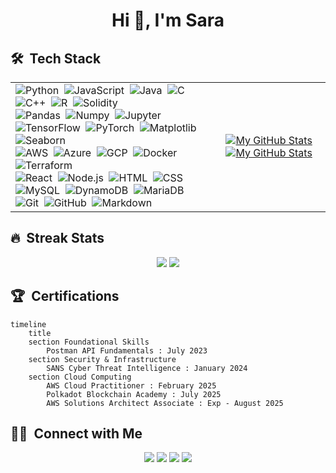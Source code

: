 <h1 align="center">Hi 👋, I'm Sara</h1>

## 🛠 &nbsp;Tech Stack

<table align="center">
    <tr>
      <td>
            <!-- Programming Languages -->
            <img src="https://img.shields.io/badge/-Python-05122A?style=flat&logo=python" alt="Python" />&nbsp;
            <img src="https://img.shields.io/badge/-JavaScript-05122A?style=flat&logo=javascript" alt="JavaScript" />&nbsp;
            <img src="https://img.shields.io/badge/-Java-05122A?style=flat&logo=Java&logoColor=FFA518" alt="Java" />&nbsp;
            <img src="https://img.shields.io/badge/-C-05122A?style=flat&logo=C&logoColor=A8B9CC" alt="C" />&nbsp;
            <img src="https://img.shields.io/badge/-C++-05122A?style=flat&logo=C%2B%2B&logoColor=00599C" alt="C++" />&nbsp;
            <img src="https://img.shields.io/badge/-R-05122A?style=flat&logo=R&logoColor=276DC3" alt="R" />&nbsp;
            <img src="https://img.shields.io/badge/-Solidity-05122A?style=flat&logo=solidity" alt="Solidity" />&nbsp;<br>
            <img src="https://img.shields.io/badge/-Pandas-05122A?style=flat&logo=pandas" alt="Pandas" />&nbsp;
            <img src="https://img.shields.io/badge/-Numpy-05122A?style=flat&logo=numpy" alt="Numpy" />&nbsp;
            <img src="https://img.shields.io/badge/-Jupyter-05122A?style=flat&logo=jupyter" alt="Jupyter" />&nbsp;
            <img src="https://img.shields.io/badge/-TensorFlow-05122A?style=flat&logo=tensorflow" alt="TensorFlow" />&nbsp;
            <img src="https://img.shields.io/badge/-PyTorch-05122A?style=flat&logo=pytorch" alt="PyTorch" />&nbsp;
            <img src="https://img.shields.io/badge/-Matplotlib-05122A?style=flat&logo=matplotlib" alt="Matplotlib" />&nbsp;
            <img src="https://img.shields.io/badge/-Seaborn-05122A?style=flat&logo=seaborn" alt="Seaborn" />&nbsp;<br>
            <img src="https://img.shields.io/badge/-AWS-05122A?style=flat&logo=amazon-aws" alt="AWS" />&nbsp;
            <img src="https://img.shields.io/badge/-Azure-05122A?style=flat&logo=microsoft-azure" alt="Azure" />&nbsp;
            <img src="https://img.shields.io/badge/-GCP-05122A?style=flat&logo=google-cloud" alt="GCP" />&nbsp;
            <img src="https://img.shields.io/badge/-Docker-05122A?style=flat&logo=docker" alt="Docker" />&nbsp;
            <img src="https://img.shields.io/badge/-Terraform-05122A?style=flat&logo=terraform" alt="Terraform" />&nbsp;<br>
            <img src="https://img.shields.io/badge/-React-05122A?style=flat&logo=react" alt="React" />&nbsp;
            <img src="https://img.shields.io/badge/-Node.js-05122A?style=flat&logo=node.js" alt="Node.js" />&nbsp;
            <img src="https://img.shields.io/badge/-HTML-05122A?style=flat&logo=HTML5" alt="HTML" />&nbsp;
            <img src="https://img.shields.io/badge/-CSS-05122A?style=flat&logo=CSS3&logoColor=1572B6" alt="CSS" />&nbsp;<br>
            <img src="https://img.shields.io/badge/-MySQL-05122A?style=flat&logo=mysql&logoColor=fff" alt="MySQL" />&nbsp;
            <img src="https://img.shields.io/badge/-DynamoDB-05122A?style=flat&logo=amazon-dynamodb&logoColor=4053D6" alt="DynamoDB" />&nbsp;
            <img src="https://img.shields.io/badge/-MariaDB-05122A?style=flat&logo=mariadb&logoColor=003545" alt="MariaDB" />&nbsp;<br>
            <img src="https://img.shields.io/badge/-Git-05122A?style=flat&logo=git" alt="Git" />&nbsp;
            <img src="https://img.shields.io/badge/-GitHub-05122A?style=flat&logo=github" alt="GitHub" />&nbsp;
            <img src="https://img.shields.io/badge/-Markdown-05122A?style=flat&logo=markdown" alt="Markdown" />&nbsp;
        </td>
        <td>
          <a href="https://github.com/saraprettyman#gh-light-mode-only">
            <img src="https://github-readme-stats.vercel.app/api/top-langs/?username=saraprettyman&exclude_repo=Machine_Learning_Financial_Forcasting,saraprettyman.github.io&layout=donut&theme=default#gh-light-mode-only" 
                 alt="My GitHub Stats"/>
          </a>
          <a href="https://github.com/saraprettyman#gh-dark-mode-only">
            <img src="https://github-readme-stats.vercel.app/api/top-langs/?username=saraprettyman&exclude_repo=Machine_Learning_Financial_Forcasting,saraprettyman.github.io&layout=donut&theme=tokyonight#gh-dark-mode-only" 
                 alt="My GitHub Stats"/>
          </a>
        </td>
    </tr>
</table>

## 🔥 &nbsp;Streak Stats
<td>
  <p align="center">
          <a href="https://github.com/saraprettyman#gh-light-mode-only"><img src="https://github-readme-streak-stats.herokuapp.com/?user=saraprettyman&theme=default"/></a>
          <a href="https://github.com/saraprettyman#gh-dark-mode-only"><img src="https://github-readme-streak-stats.herokuapp.com/?user=saraprettyman&theme=tokyonight"/></a>
        </td>
 </p>


## 🏆 &nbsp;Certifications
```mermaid
timeline
    title 
    section Foundational Skills
        Postman API Fundamentals : July 2023
    section Security & Infrastructure
        SANS Cyber Threat Intelligence : January 2024
    section Cloud Computing
        AWS Cloud Practitioner : February 2025
        Polkadot Blockchain Academy : July 2025
        AWS Solutions Architect Associate : Exp - August 2025
```

## 🤝🏻 &nbsp;Connect with Me
<p align="center">
<a href="mailto:sara@digitalresumesolutions.org"><img src="https://img.shields.io/badge/-sara@digitalresumesolutions.org-D14836?style=flat&logo=Gmail&logoColor=white"/></a>
<a href="https://medium.com/@saraprettyman"><img src="https://img.shields.io/badge/-@saraprettyman-03a147?style=flat&logo=Medium&logoColor=white"/></a>
<a href="https://x.com/digital_resume_"><img src="https://img.shields.io/badge/-Digital Resume_-1DA1F2?style=flat&logo=X&logoColor=white"/></a>
<a href="https://linkedin.com/in/saraprettyman"><img src="https://img.shields.io/badge/-Sara Prettyman-0077B5?style=flat&logo=linkedin&logoColor=white"/></a>
</p>

